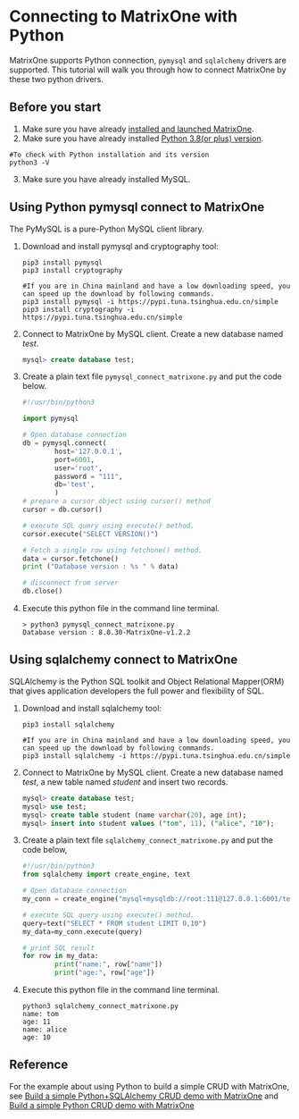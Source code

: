 # Connecting to MatrixOne with Python

MatrixOne supports Python connection, `pymysql` and `sqlalchemy` drivers are supported. This tutorial will walk you through how to connect MatrixOne by these two python drivers.

## Before you start

1. Make sure you have already [installed and launched MatrixOne](../../Get-Started/install-standalone-matrixone.md).
2. Make sure you have already installed [Python 3.8(or plus) version](https://www.python.org/downloads/).  

```
#To check with Python installation and its version
python3 -V
```

3. Make sure you have already installed MySQL.

## Using Python pymysql connect to MatrixOne

The PyMySQL is a pure-Python MySQL client library.

1. Download and install pymysql and cryptography tool:

    ```
    pip3 install pymysql
    pip3 install cryptography

    #If you are in China mainland and have a low downloading speed, you can speed up the download by following commands.
    pip3 install pymysql -i https://pypi.tuna.tsinghua.edu.cn/simple
    pip3 install cryptography -i https://pypi.tuna.tsinghua.edu.cn/simple
    ```

2. Connect to MatrixOne by MySQL client. Create a new database named *test*.

    ```sql
    mysql> create database test;
    ```

3. Create a plain text file `pymysql_connect_matrixone.py` and put the code below.

    ```python
    #!/usr/bin/python3

    import pymysql

    # Open database connection
    db = pymysql.connect(
            host='127.0.0.1',
	        port=6001,
            user='root',
            password = "111",
            db='test',
            )
    # prepare a cursor object using cursor() method
    cursor = db.cursor()

    # execute SQL query using execute() method.
    cursor.execute("SELECT VERSION()")

    # Fetch a single row using fetchone() method.
    data = cursor.fetchone()
    print ("Database version : %s " % data)

    # disconnect from server
    db.close()

    ```

4. Execute this python file in the command line terminal.

    ```
    > python3 pymysql_connect_matrixone.py
    Database version : 8.0.30-MatrixOne-v1.2.2
    ```

## Using sqlalchemy connect to MatrixOne

SQLAlchemy is the Python SQL toolkit and Object Relational Mapper(ORM) that gives application developers the full power and flexibility of SQL.

1. Download and install sqlalchemy tool:

    ```
    pip3 install sqlalchemy

    #If you are in China mainland and have a low downloading speed, you can speed up the download by following commands.
    pip3 install sqlalchemy -i https://pypi.tuna.tsinghua.edu.cn/simple
    ```

2. Connect to MatrixOne by MySQL client. Create a new database named *test*, a new table named *student* and insert two records.

    ```sql
    mysql> create database test;
    mysql> use test;
    mysql> create table student (name varchar(20), age int);
    mysql> insert into student values ("tom", 11), ("alice", "10");

    ```

3. Create a plain text file `sqlalchemy_connect_matrixone.py` and put the code below,

    ```python
    #!/usr/bin/python3
    from sqlalchemy import create_engine, text

    # Open database connection
    my_conn = create_engine("mysql+mysqldb://root:111@127.0.0.1:6001/test")

    # execute SQL query using execute() method.
    query=text("SELECT * FROM student LIMIT 0,10")
    my_data=my_conn.execute(query)

    # print SQL result
    for row in my_data:
            print("name:", row["name"])
            print("age:", row["age"])

    ```

4. Execute this python file in the command line terminal.

    ```
    python3 sqlalchemy_connect_matrixone.py
    name: tom
    age: 11
    name: alice
    age: 10
    ```

## Reference

For the example about using Python to build a simple CRUD with MatrixOne, see [Build a simple Python+SQLAlchemy CRUD demo with MatrixOne](../../Tutorial/sqlalchemy-python-crud-demo.md) and [Build a simple Python CRUD demo with MatrixOne](../../Tutorial/develop-python-crud-demo.md)
